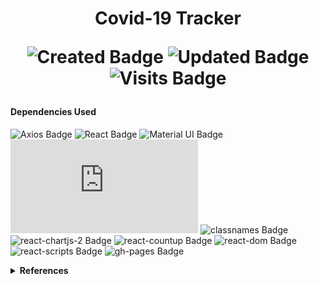  
 <h1 align="center"> Covid-19 Tracker 

 

 ![Created Badge](https://badges.pufler.dev/created/sumaiyakawsar/COVID_19_Tracker?&style=plastic&color=black&labelColor=1AEE0B) ![Updated Badge](https://badges.pufler.dev/updated/sumaiyakawsar/COVID_19_Tracker?&style=plastic&color=black&labelColor=0004FF) ![Visits Badge](https://badges.pufler.dev/visits/sumaiyakawsar/COVID_19_Tracker?&style=plastic&color=black&labelColor=BF3F41)

</h1>

#### Dependencies Used
![Axios Badge](https://img.shields.io/npm/v/axios?style=flat&label=axios&labelColor=white) ![React Badge](https://img.shields.io/npm/v/react?style=flat&label=react&labelColor=white)  ![Material UI Badge](https://img.shields.io/npm/v/@material-ui/core?style=flat&label=@material-ui/core&labelColor=white) ![Chart.js Badge](https://img.shields.io/npm/v/chart.js?style=flat&label=chart.js&labelColor=white) ![classnames Badge](https://img.shields.io/npm/v/classnames?style=flat&label=classnames&labelColor=white) ![react-chartjs-2 Badge](https://img.shields.io/npm/v/react-chartjs-2?style=flat&label=react-chartjs-2&labelColor=white) ![react-countup Badge](https://img.shields.io/npm/v/react-countup?style=flat&label=react-countup&labelColor=white) ![react-dom Badge](https://img.shields.io/npm/v/react-dom?style=flat&label=react-dom&labelColor=white) ![react-scripts Badge](https://img.shields.io/npm/v/react-scripts?style=flat&label=react-scripts&labelColor=white) ![gh-pages Badge](https://img.shields.io/npm/v/gh-pages?style=flat&label=gh-pages&labelColor=white)



<details>
<summary><b>References</b></summary>

| Name                        | Repository Link                |
| ----------------------------| ---------------------------    |
| _Title with Typing Feature_ | https://git.io/typing-svg      |
| _Profile Badges_            | https://www.shields.io/        |
| _Years & Repos Counter_     | https://pufler.dev/git-badges/ |

</details>